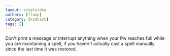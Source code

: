 ```yaml
---
layout: singleidea
authors: [flump]
category: [FIQhack]
tags: []
---
```

Don't print a message or interrupt anything when your Pw reaches full while you are maintaining a spell, if you haven't actually cast a spell manually since the last time it was restored.
